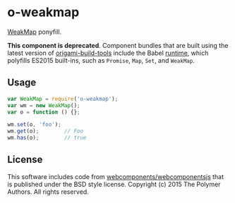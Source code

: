 # o-weakmap

[WeakMap](http://www.ecma-international.org/ecma-262/6.0/#sec-weakmap-objects) ponyfill.

**This component is deprecated**. Component bundles that are built using the latest version of [origami-build-tools](https://github.com/Financial-Times/origami-build-tools) include the Babel [runtime](https://babeljs.io/docs/usage/runtime/), which polyfills ES2015 built-ins, such as `Promise`, `Map`, `Set`, and `WeakMap`.

## Usage

```js
var WeakMap = require('o-weakmap');
var wm = new WeakMap();
var o = function () {};

wm.set(o, 'foo');
wm.get(o);        // Foo
wm.has(o);        // true
```

## License

This software includes code from [webcomponents/webcomponentsjs](https://github.com/webcomponents/webcomponentsjs) that is published under the BSD style license. Copyright (c) 2015 The Polymer Authors. All rights reserved.
